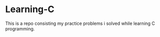 # Learning-C

This is a repo consisting my practice problems i solved while learning C programming.
